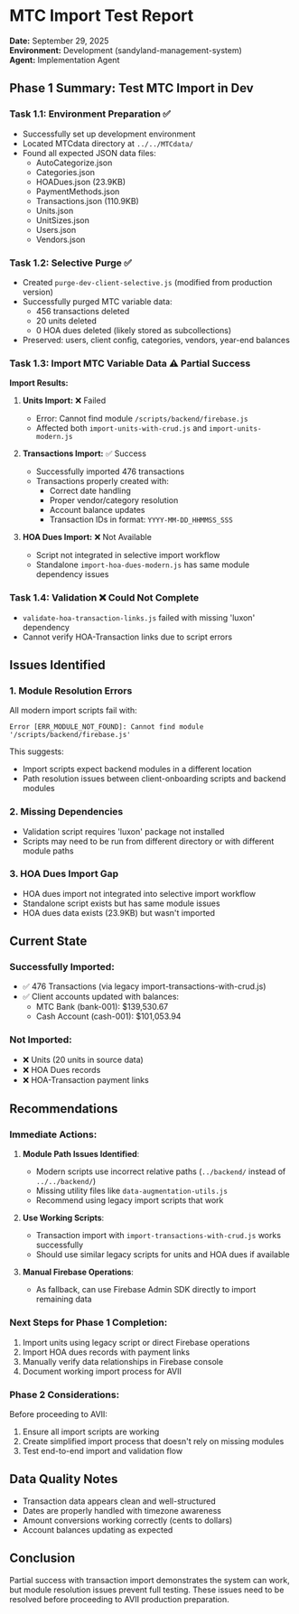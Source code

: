 # MTC Import Test Report

**Date:** September 29, 2025  
**Environment:** Development (sandyland-management-system)  
**Agent:** Implementation Agent  

## Phase 1 Summary: Test MTC Import in Dev

### Task 1.1: Environment Preparation ✅
- Successfully set up development environment
- Located MTCdata directory at `../../MTCdata/`
- Found all expected JSON data files:
  - AutoCategorize.json
  - Categories.json
  - HOADues.json (23.9KB)
  - PaymentMethods.json
  - Transactions.json (110.9KB)
  - Units.json
  - UnitSizes.json
  - Users.json
  - Vendors.json

### Task 1.2: Selective Purge ✅
- Created `purge-dev-client-selective.js` (modified from production version)
- Successfully purged MTC variable data:
  - 456 transactions deleted
  - 20 units deleted
  - 0 HOA dues deleted (likely stored as subcollections)
- Preserved: users, client config, categories, vendors, year-end balances

### Task 1.3: Import MTC Variable Data ⚠️ Partial Success

**Import Results:**
1. **Units Import:** ❌ Failed
   - Error: Cannot find module `/scripts/backend/firebase.js`
   - Affected both `import-units-with-crud.js` and `import-units-modern.js`

2. **Transactions Import:** ✅ Success
   - Successfully imported 476 transactions
   - Transactions properly created with:
     - Correct date handling
     - Proper vendor/category resolution
     - Account balance updates
     - Transaction IDs in format: `YYYY-MM-DD_HHMMSS_SSS`

3. **HOA Dues Import:** ❌ Not Available
   - Script not integrated in selective import workflow
   - Standalone `import-hoa-dues-modern.js` has same module dependency issues

### Task 1.4: Validation ❌ Could Not Complete
- `validate-hoa-transaction-links.js` failed with missing 'luxon' dependency
- Cannot verify HOA-Transaction links due to script errors

## Issues Identified

### 1. Module Resolution Errors
All modern import scripts fail with:
```
Error [ERR_MODULE_NOT_FOUND]: Cannot find module '/scripts/backend/firebase.js'
```

This suggests:
- Import scripts expect backend modules in a different location
- Path resolution issues between client-onboarding scripts and backend modules

### 2. Missing Dependencies
- Validation script requires 'luxon' package not installed
- Scripts may need to be run from different directory or with different module paths

### 3. HOA Dues Import Gap
- HOA dues import not integrated into selective import workflow
- Standalone script exists but has same module issues
- HOA dues data exists (23.9KB) but wasn't imported

## Current State

### Successfully Imported:
- ✅ 476 Transactions (via legacy import-transactions-with-crud.js)
- ✅ Client accounts updated with balances:
  - MTC Bank (bank-001): $139,530.67
  - Cash Account (cash-001): $101,053.94

### Not Imported:
- ❌ Units (20 units in source data)
- ❌ HOA Dues records
- ❌ HOA-Transaction payment links

## Recommendations

### Immediate Actions:
1. **Module Path Issues Identified**: 
   - Modern scripts use incorrect relative paths (`../backend/` instead of `../../backend/`)
   - Missing utility files like `data-augmentation-utils.js`
   - Recommend using legacy import scripts that work

2. **Use Working Scripts**: 
   - Transaction import with `import-transactions-with-crud.js` works successfully
   - Should use similar legacy scripts for units and HOA dues if available

3. **Manual Firebase Operations**: 
   - As fallback, can use Firebase Admin SDK directly to import remaining data

### Next Steps for Phase 1 Completion:
1. Import units using legacy script or direct Firebase operations
2. Import HOA dues records with payment links
3. Manually verify data relationships in Firebase console
4. Document working import process for AVII

### Phase 2 Considerations:
Before proceeding to AVII:
1. Ensure all import scripts are working
2. Create simplified import process that doesn't rely on missing modules
3. Test end-to-end import and validation flow

## Data Quality Notes
- Transaction data appears clean and well-structured
- Dates are properly handled with timezone awareness
- Amount conversions working correctly (cents to dollars)
- Account balances updating as expected

## Conclusion
Partial success with transaction import demonstrates the system can work, but module resolution issues prevent full testing. These issues need to be resolved before proceeding to AVII production preparation.